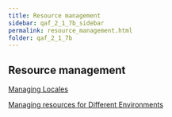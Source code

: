```yaml
---
title: Resource management
sidebar: qaf_2_1_7b_sidebar
permalink: resource_management.html
folder: qaf_2_1_7b
---
```


## Resource management

[Managing Locales](https://confluence.infostretch.com/display/QAF217/Managing+Locales)

[Managing resources for Different Environments](https://confluence.infostretch.com/display/QAF217/Managing+resources+for+Different+Environments)
